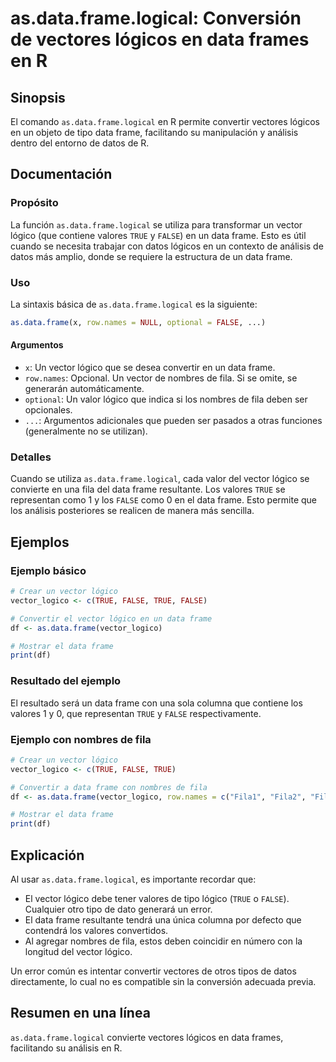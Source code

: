 <!--
Meta Description: # as.data.frame.logical: Conversión de vectores lógicos en data frames en R ## Sinopsis El comando `as.data.frame.logical` en R permite convertir vect...
Meta Keywords: data, frame, lógico, vector, que
-->

# as.data.frame.logical: Conversión de vectores lógicos en data frames en R

## Sinopsis
El comando `as.data.frame.logical` en R permite convertir vectores lógicos en un objeto de tipo data frame, facilitando su manipulación y análisis dentro del entorno de datos de R.

## Documentación
### Propósito
La función `as.data.frame.logical` se utiliza para transformar un vector lógico (que contiene valores `TRUE` y `FALSE`) en un data frame. Esto es útil cuando se necesita trabajar con datos lógicos en un contexto de análisis de datos más amplio, donde se requiere la estructura de un data frame.

### Uso
La sintaxis básica de `as.data.frame.logical` es la siguiente:

```R
as.data.frame(x, row.names = NULL, optional = FALSE, ...)
```

#### Argumentos
- `x`: Un vector lógico que se desea convertir en un data frame.
- `row.names`: Opcional. Un vector de nombres de fila. Si se omite, se generarán automáticamente.
- `optional`: Un valor lógico que indica si los nombres de fila deben ser opcionales.
- `...`: Argumentos adicionales que pueden ser pasados a otras funciones (generalmente no se utilizan).

### Detalles
Cuando se utiliza `as.data.frame.logical`, cada valor del vector lógico se convierte en una fila del data frame resultante. Los valores `TRUE` se representan como 1 y los `FALSE` como 0 en el data frame. Esto permite que los análisis posteriores se realicen de manera más sencilla.

## Ejemplos
### Ejemplo básico
```R
# Crear un vector lógico
vector_logico <- c(TRUE, FALSE, TRUE, FALSE)

# Convertir el vector lógico en un data frame
df <- as.data.frame(vector_logico)

# Mostrar el data frame
print(df)
```

### Resultado del ejemplo
El resultado será un data frame con una sola columna que contiene los valores 1 y 0, que representan `TRUE` y `FALSE` respectivamente.

### Ejemplo con nombres de fila
```R
# Crear un vector lógico
vector_logico <- c(TRUE, FALSE, TRUE)

# Convertir a data frame con nombres de fila
df <- as.data.frame(vector_logico, row.names = c("Fila1", "Fila2", "Fila3"))

# Mostrar el data frame
print(df)
```

## Explicación
Al usar `as.data.frame.logical`, es importante recordar que:
- El vector lógico debe tener valores de tipo lógico (`TRUE` o `FALSE`). Cualquier otro tipo de dato generará un error.
- El data frame resultante tendrá una única columna por defecto que contendrá los valores convertidos.
- Al agregar nombres de fila, estos deben coincidir en número con la longitud del vector lógico.

Un error común es intentar convertir vectores de otros tipos de datos directamente, lo cual no es compatible sin la conversión adecuada previa.

## Resumen en una línea
`as.data.frame.logical` convierte vectores lógicos en data frames, facilitando su análisis en R.